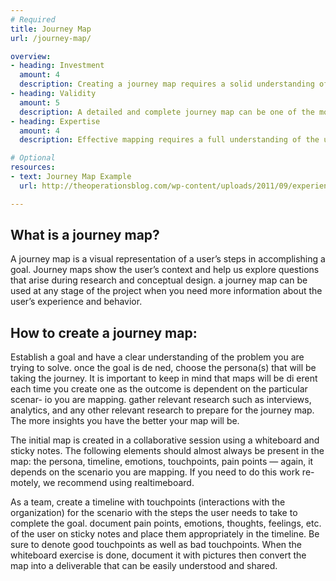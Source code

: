 ```yaml
---
# Required
title: Journey Map
url: /journey-map/

overview: 
- heading: Investment
  amount: 4
  description: Creating a journey map requires a solid understanding of the various touch points an organization has with a user. In addition, the best journey maps are extremely detailed and often provide a visual representation of the journey along with descriptions of the specific activities a user completes.
- heading: Validity
  amount: 5
  description: A detailed and complete journey map can be one of the most powerful tools for understanding a user’s journey.
- heading: Expertise
  amount: 4
  description: Effective mapping requires a full understanding of the user’s journey as well as the ability to extrapolate thoughts and feelings based on individual tasks. Creating the  nal deliverable can be greatly assisted by design software that usually has a bit of a learning curve.

# Optional
resources:
- text: Journey Map Example
  url: http://theoperationsblog.com/wp-content/uploads/2011/09/experiencemap1.pdf

---
```


## What is a journey map?

A journey map is a visual representation of a user’s steps in accomplishing a goal. Journey maps show the user’s context and help us explore questions that arise during research and conceptual design. a journey map can be used at any stage of the project when you need more information about the user’s experience and behavior.

## How to create a journey map:

Establish a goal and have a clear understanding of the problem you are trying to solve. once the goal is de ned, choose the persona(s) that will be taking the journey. It is important to keep in mind that maps will be di erent each time you create one as the outcome is dependent on the particular scenar- io you are mapping. gather relevant research such as interviews, analytics, and any other relevant research to prepare for the journey map. The more insights you have the better your map will be.

The initial map is created in a collaborative session using a whiteboard and sticky notes. The following elements should almost always be present in the map: the persona, timeline, emotions, touchpoints, pain points — again, it depends on the scenario you are mapping. If you need to do this work re- motely, we recommend using realtimeboard.

As a team, create a timeline with touchpoints (interactions with the organization) for the scenario with the steps the user needs to take to complete the goal. document pain points, emotions, thoughts, feelings, etc. of the user on sticky notes and place them appropriately in the timeline. Be sure to denote good touchpoints as well as bad touchpoints. When the whiteboard exercise is done, document it with pictures then convert the map into a deliverable that can be easily understood and shared.